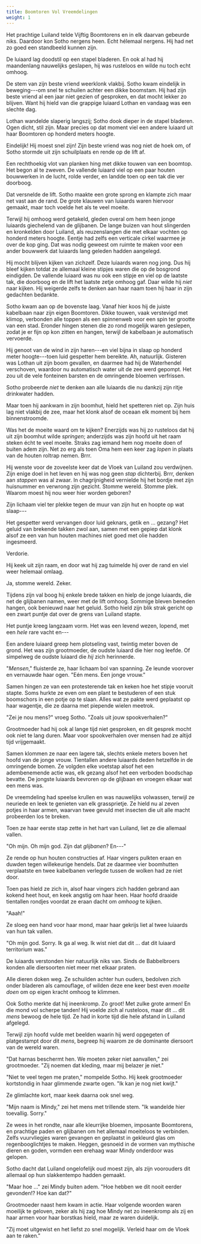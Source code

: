 ```yaml
---
title: Boomtoren Vol Vreemdelingen
weight: 1
---
```

Het prachtige Luiland telde Vijftig Boomtorens en in elk daarvan gebeurde niks. Daardoor kon Sotho nergens heen. Echt hélemaal nergens. Hij had net zo goed een standbeeld kunnen zijn. 

De luiaard lag doodstil op een stapel bladeren. En ook al had hij maandenlang nauwelijks geslapen, hij was rusteloos en wilde nu toch echt omhoog.

De stem van zijn beste vriend weerklonk vlakbij. Sotho kwam eindelijk in beweging---om snel te schuilen achter een dikke boomstam. Hij had zijn beste vriend al een jaar niet gezien of gesproken, en dat mocht lekker zo blijven. Want hij hield van die grappige luiaard Lothan en vandaag was een slechte dag.

Lothan wandelde slaperig langszij; Sotho dook dieper in de stapel bladeren. Ogen dicht, stil zijn. Maar precies op dat moment viel een andere luiaard uit haar Boomtoren op honderd meters hoogte.

Eindelijk! Hij moest snel zijn! Zijn beste vriend was nog niet de hoek om, of Sotho stormde uit zijn schuilplaats en rende op de lift af. 

Een rechthoekig vlot van planken hing met dikke touwen van een boomtop. Het begon al te zweven. De vallende luiaard viel op een paar houten bouwwerken in de lucht, rolde verder, en landde toen op een tak die ver doorboog.

Dat versnelde de lift. Sotho maakte een grote sprong en klampte zich maar net vast aan de rand. De grote klauwen van luiaards waren hiervoor gemaakt, maar toch voelde het als te veel moeite.

Terwijl hij omhoog werd getakeld, gleden overal om hem heen jonge luiaards giechelend van de glijbanen. De lange buizen van hout slingerden en kronkelden door Luiland, als reuzenslangen die met elkaar vochten op honderd meters hoogte. Eentje had zelfs een verticale cirkel waarmee je over de kop ging. Dat was nodig geweest om ruimte te maken voor een ander bouwwerk dat luiaards lang geleden hadden aangelegd.

Hij mocht blijven kijken van zichzelf. Deze luiaards waren nog jong. Dus hij bleef kijken totdat ze allemaal kleine stipjes waren die op de bosgrond eindigden. De vallende luiaard was nu ook een stipje en viel op de laatste tak, die doorboog en de lift het laatste zetje omhoog gaf. Daar wilde hij _niet_ naar kijken. Hij weigerde zelfs te denken aan haar naam toen hij haar in zijn gedachten bedankte.

Sotho kwam aan op de bovenste laag. Vanaf hier koos hij de juiste kabelbaan naar zijn eigen Boomtoren. Dikke touwen, vaak verstevigd met klimop, verbonden alle toppen als een spinnenweb voor een spin ter grootte van een stad. Eronder hingen stenen die zo rond mogelijk waren geslepen, zodat je er fijn op kon zitten en hangen, terwijl de kabelbaan je automatisch vervoerde.

Hij genoot van de wind in zijn haren---en viel bijna in slaap op honderd meter hoogte---toen luid gespetter hem bereikte. Ah, natuurlijk. Gisteren was Lothan uit zijn boom gevallen, en daarmee had hij de Waterhendel verschoven, waardoor nu automatisch water uit de zee werd gepompt. Het zou uit de vele fonteinen barsten en de omringende bloemen verfrissen.

Sotho probeerde _niet_ te denken aan alle luiaards die nu dankzij zijn ritje drinkwater hadden.

Maar toen hij aankwam in zijn boomhut, hield het spetteren niet op. Zijn huis lag niet vlakbij de zee, maar het klonk alsof de oceaan elk moment bij hem binnenstroomde. 

Was het de moeite waard om te kijken? Enerzijds was hij zo rusteloos dat hij uit zijn boomhut wilde _springen_; anderzijds was zijn hoofd uit het raam steken écht te veel moeite. Straks zag iemand hem nog moeite doen of buiten adem zijn. Net zo erg als toen Oma hem een keer zag _lopen_ in plaats van de houten roltrap nemen. Brrr.

Hij wenste voor de zoveelste keer dat de Vloek van Luiland zou verdwijnen. Zijn enige doel in het leven en hij was nog geen _stap_ dichterbij. Brrr, denken aan _stappen_ was al zwaar. In chagrijnigheid vernielde hij het bordje met zijn huisnummer en verwrong zijn gezicht. Stomme wereld. Stomme plek. Waarom moest hij nou weer hier worden geboren?

Zijn lichaam viel ter plekke tegen de muur van zijn hut en hoopte op wat slaap---

Het gespetter werd vervangen door luid geknars, getik en ... gezang? Het geluid van brekende takken zwol aan, samen met een gepiep dat klonk alsof ze een van hun houten machines niet goed met olie hadden ingesmeerd.

Verdorie. 

Hij keek uit zijn raam, en door wat hij zag tuimelde hij over de rand en viel weer helemaal omlaag.

Ja, stomme wereld. Zeker.

Tijdens zijn val boog hij enkele brede takken en hielp de jonge luiaards, die net de glijbanen namen, weer met de lift omhoog. Sommige bleven beneden hangen, ook benieuwd naar het geluid. Sotho hield zijn blik strak gericht op een zwart puntje dat over de grens van Luiland stapte.

Het puntje kreeg langzaam vorm. Het was een levend wezen, lopend, met een _hele_ rare vacht en---

Een andere luiaard greep hem plotseling vast, twintig meter boven de grond. Het was zijn grootmoeder, de oudste luiaard die hier nog leefde. Of simpelweg de oudste luiaard die _hij_ zich herinnerde.

"_Mensen_," fluisterde ze, haar lichaam bol van spanning. Ze leunde voorover en vernauwde haar ogen. "Eén mens. Een jonge vrouw."

Samen hingen ze van een protesterende tak en keken hoe het stipje vooruit stapte. Soms hurkte ze even om een plant te bestuderen of een stuk boomschors in een potje op te slaan. Alles wat ze pakte werd geplaatst op haar wagentje, die ze daarna met piepende wielen meetrok.

"Zei je nou mens?" vroeg Sotho. "Zoals uit jouw spookverhalen?"

Grootmoeder had hij ook al lange tijd niet gesproken, en dit gesprek mocht ook niet te lang duren. Maar voor spookverhalen over mensen had ze altijd tijd vrijgemaakt.

Samen klommen ze naar een lagere tak, slechts enkele meters boven het hoofd van de jonge vrouw. Tientallen andere luiaards deden hetzelfde in de omringende bomen. Ze volgden elke voetstap alsof het een adembenemende actie was, elk gezang alsof het een verboden boodschap bevatte. De jongste luiaards bevroren op de glijbaan en vroegen elkaar wat een mens was.

De vreemdeling had speelse krullen en was nauwelijks volwassen, terwijl ze neuriede en leek te genieten van elk grassprietje. Ze hield nu al zeven potjes in haar armen, waarvan twee gevuld met insecten die uit alle macht probeerden los te breken.

Toen ze haar eerste stap zette in het hart van Luiland, liet ze die allemaal vallen.

"Oh mijn. Oh mijn god. Zijn dat _glijbanen_? En---" 

Ze rende op hun houten constructies af. Haar vingers pulkten eraan en duwden tegen willekeurige hendels. Dat ze daarmee vier boomhutten verplaatste en twee kabelbanen verlegde tussen de wolken had ze niet door.

Toen pas hield ze zich in, alsof haar vingers zich hadden gebrand aan kokend heet hout, en keek angstig om haar heen. Haar hoofd draaide tientallen rondjes voordat ze eraan dacht om _omhoog_ te kijken.

"Aaah!" 

Ze sloeg een hand voor haar mond, maar haar gekrijs liet al twee luiaards van hun tak vallen. 

"Oh mijn god. Sorry. Ik ga al weg. Ik wist niet dat dit ... dat dit luiaard territorium was."

De luiaards verstonden hier natuurlijk niks van. Sinds de Babbelbroers konden alle diersoorten niet meer met elkaar praten. 

Alle dieren doken weg. Ze schuilden achter hun ouders, bedolven zich onder bladeren als camouflage, of wilden deze ene keer best even _moeite doen_ om op eigen kracht omhoog te klimmen. 

Ook Sotho merkte dat hij ineenkromp. Zo groot! Met zulke grote armen! En die mond vol scherpe tanden! Hij voelde zich al rusteloos, maar dit ... dit _mens_ bewoog de hele tijd. Ze had in korte tijd die hele afstand in Luiland afgelegd.

Terwijl zijn hoofd vulde met beelden waarin hij werd opgegeten of platgestampt door dit _mens_, begreep hij waarom ze de dominante diersoort van de wereld waren.

"Dat harnas beschermt hen. We moeten zeker niet aanvallen," zei grootmoeder. "Zij noemen dat kleding, maar mij belazer je niet."

"Niet te veel tegen me praten," mompelde Sotho. Hij keek grootmoeder kortstondig in haar glimmende zwarte ogen. "Ik kan je nog niet kwijt."

Ze glimlachte kort, maar keek daarna ook snel weg.

"Mijn naam is Mindy," zei het mens met trillende stem. "Ik wandelde hier toevallig. Sorry."

Ze wees in het rondte, naar alle kleurrijke bloemen, imposante Boomtorens, en prachtige paden en glijbanen om het allemaal moeiteloos te verbinden. Zelfs vuurvliegjes waren gevangen en geplaatst in gekleurd glas om regenbooglichtjes te maken. Heggen, gesnoeid in de vormen van mythische dieren en goden, vormden een erehaag waar Mindy onderdoor was gelopen. 

Sotho dacht dat Luiland ongelofelijk oud moest zijn, als zijn voorouders dit allemaal op hun slakkentempo hadden gemaakt.

"Maar hoe ..." zei Mindy buiten adem. "Hoe hebben we dit nooit eerder gevonden!? Hoe kan dat?"

Grootmoeder naast hem kwam in actie. Haar volgende woorden waren moeilijk te geloven, zeker als hij zag hoe Mindy net zo ineenkromp als zij en haar armen voor haar borstkas hield, maar ze waren duidelijk.

"Zij moet uitgewist en het liefst zo snel mogelijk. Verleid haar om de Vloek aan te raken."